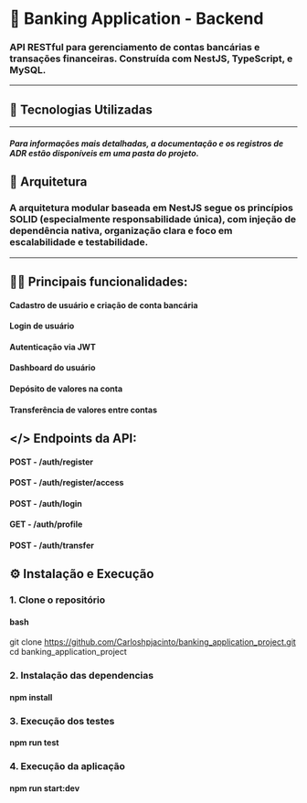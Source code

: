 # 🏦 Banking Application - Backend

### API RESTful para gerenciamento de contas bancárias e transações financeiras. Construída com NestJS, TypeScript, e MySQL.

---

## 🚀 Tecnologias Utilizadas

<div>
<i class="devicon-nodejs-plain-wordmark colored" width="40" height="40"></i>
<i class="devicon-typescript-plain colored" width="40" height="40"></i>
<i class="devicon-mysql-plain-wordmark colored" width="40" height="40"></i>
<i class="devicon-jest-plain colored" width="40" height="40"></i>
</div>

---

##### Para informações mais detalhadas, a documentação e os registros de ADR estão disponíveis em uma pasta do projeto.

## 📁 Arquitetura

### A arquitetura modular baseada em NestJS segue os princípios SOLID (especialmente responsabilidade única), com injeção de dependência nativa, organização clara e foco em escalabilidade e testabilidade.

---

## 👨‍💻 Principais funcionalidades:

#### Cadastro de usuário e criação de conta bancária

#### Login de usuário

#### Autenticação via JWT

#### Dashboard do usuário

#### Depósito de valores na conta

#### Transferência de valores entre contas

## </> Endpoints da API:

#### POST - /auth/register

#### POST - /auth/register/access

#### POST - /auth/login

#### GET - /auth/profile

#### POST - /auth/transfer

## ⚙️ Instalação e Execução

### 1. Clone o repositório

#### bash

git clone https://github.com/Carloshpjacinto/banking_application_project.git
cd banking_application_project

### 2. Instalação das dependencias

#### npm install

### 3. Execução dos testes

#### npm run test

### 4. Execução da aplicação

#### npm run start:dev
